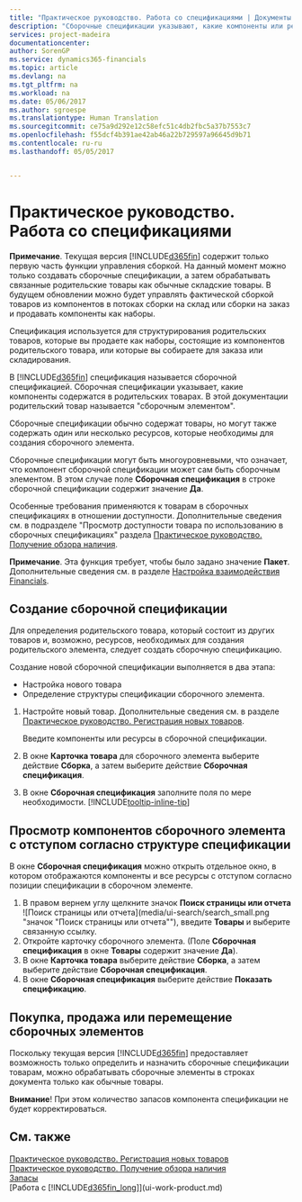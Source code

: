 ```yaml
---
title: "Практическое руководство. Работа со спецификациями | Документы Майкрософт"
description: "Сборочные спецификации указывают, какие компоненты или ресурсы необходимы для сборки товара, который представляет сборочная спецификация. Сборочные спецификации обычно содержат товары, но могут также содержать один или несколько ресурсов, которые выполняют работу по сборке."
services: project-madeira
documentationcenter: 
author: SorenGP
ms.service: dynamics365-financials
ms.topic: article
ms.devlang: na
ms.tgt_pltfrm: na
ms.workload: na
ms.date: 05/06/2017
ms.author: sgroespe
ms.translationtype: Human Translation
ms.sourcegitcommit: ce75a9d292e12c58efc51c4db2fbc5a37b7553c7
ms.openlocfilehash: f55dcf4b391ae42ab46a22b729597a96645d9b71
ms.contentlocale: ru-ru
ms.lasthandoff: 05/05/2017


---
```

# <a name="how-to-work-with-bills-of-materials"></a>Практическое руководство. Работа со спецификациями
**Примечание**. Текущая версия [!INCLUDE[d365fin](includes/d365fin_md.md)] содержит только первую часть функции управления сборкой. На данный момент можно только создавать сборочные спецификации, а затем обрабатывать связанные родительские товары как обычные складские товары. В будущем обновлении можно будет управлять фактической сборкой товаров из компонентов в потоках сборки на склад или сборки на заказ и продавать компоненты как наборы.

Спецификация используется для структурирования родительских товаров, которые вы продаете как наборы, состоящие из компонентов родительского товара, или которые вы собираете для заказа или складирования.

В [!INCLUDE[d365fin](includes/d365fin_md.md)] спецификация называется сборочной спецификацией. Сборочная спецификации указывает, какие компоненты содержатся в родительских товарах. В этой документации родительский товар называется "сборочным элементом".

Сборочные спецификации обычно содержат товары, но могут также содержать один или несколько ресурсов, которые необходимы для создания сборочного элемента.

Сборочные спецификации могут быть многоуровневыми, что означает, что компонент сборочной спецификации может сам быть сборочным элементом. В этом случае поле **Сборочная спецификация** в строке сборочной спецификации содержит значение **Да**.

Особенные требования применяются к товарам в сборочных спецификациях в отношении доступности. Дополнительные сведения см. в подразделе "Просмотр доступности товара по использованию в сборочных спецификациях" раздела [Практическое руководство. Получение обзора наличия](inventory-how-availability-overview.md).

**Примечание**. Эта функция требует, чтобы было задано значение **Пакет**. Дополнительные сведения см. в разделе [Настройка взаимодействия Financials](ui-experiences.md).

## <a name="to-create-an-assembly-bom"></a>Создание сборочной спецификации
Для определения родительского товара, который состоит из других товаров и, возможно, ресурсов, необходимых для создания родительского элемента, следует создать сборочную спецификацию.  

Создание новой сборочной спецификации выполняется в два этапа:
- Настройка нового товара
- Определение структуры спецификации сборочного элемента.

1. Настройте новый товар. Дополнительные сведения см. в разделе [Практическое руководство. Регистрация новых товаров](inventory-how-register-new-items.md).

    Введите компоненты или ресурсы в сборочной спецификации.  
2. В окне **Карточка товара** для сборочного элемента выберите действие **Сборка**, а затем выберите действие **Сборочная спецификация**.
3. В окне **Сборочная спецификация** заполните поля по мере необходимости. [!INCLUDE[tooltip-inline-tip](includes/tooltip-inline-tip_md.md)]

## <a name="to-view-the-components-of-an-assembly-item-indented-according-to-the-bom-structure"></a>Просмотр компонентов сборочного элемента с отступом согласно структуре спецификации
В окне **Сборочная спецификация** можно открыть отдельное окно, в котором отображаются компоненты и все ресурсы с отступом согласно позиции спецификации в сборочном элементе.

1. В правом вернем углу щелкните значок **Поиск страницы или отчета** ![Поиск страницы или отчета](media/ui-search/search_small.png "значок "Поиск страницы или отчета""), введите **Товары** и выберите связанную ссылку.
2. Откройте карточку сборочного элемента. (Поле **Сборочная спецификация** в окне **Товары** содержит значение **Да**).
3. В окне **Карточка товара** выберите действие **Сборка**, а затем выберите действие **Сборочная спецификация**.
4. В окне **Сборочная спецификация** выберите действие **Показать спецификацию**.

## <a name="to-buy-sell-or-transfer-assembly-items"></a>Покупка, продажа или перемещение сборочных элементов
Поскольку текущая версия [!INCLUDE[d365fin](includes/d365fin_md.md)] предоставляет возможность только определить и назначить сборочные спецификации товарам, можно обрабатывать сборочные элементы в строках документа только как обычные товары.

**Внимание**! При этом количество запасов компонента спецификации не будет корректироваться.

## <a name="see-also"></a>См. также
[Практическое руководство. Регистрация новых товаров](inventory-how-register-new-items.md)  
[Практическое руководство. Получение обзора наличия](inventory-how-availability-overview.md)     
[Запасы](inventory-manage-inventory.md)  
[Работа с [!INCLUDE[d365fin_long](includes/d365fin_long_md.md)]](ui-work-product.md)

